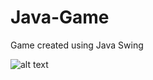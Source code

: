 # Java-Game
Game created using Java Swing

![alt text](https://github.com/daniel_chrzanowski98@wp.pl/Java-Game/blob/master/gra_screen.png?raw=true)

